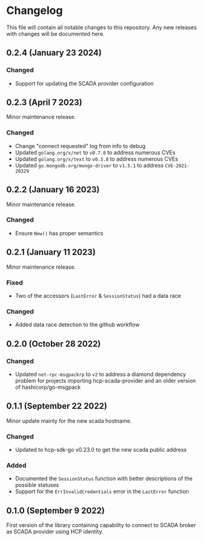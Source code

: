 # Changelog
This file will contain all notable changes to this repository. Any new releases with changes will be documented here.

## 0.2.4 (January 23 2024)

### Changed
- Support for updating the SCADA provider configuration

## 0.2.3 (April 7 2023)
Minor maintenance release.

### Changed
- Change "connect requested" log from info to debug
- Updated `golang.org/x/net` to `v0.7.0` to address numerous CVEs
- Updated `golang.org/x/text` to `v0.3.8` to address numerous CVEs
- Updated `go.mongodb.org/mongo-driver` to `v1.5.1` to address `CVE-2021-20329`

## 0.2.2 (January 16 2023)
Minor maintenance release.

### Changed
- Ensure `New()` has proper semantics

## 0.2.1 (January 11 2023)
Minor maintenance release.

### Fixed
- Two of the accessors (`LastError` & `SessionStatus`) had a data race

### Changed
- Added data race detection to the github workflow

## 0.2.0 (October 28 2022)
### Changed
- Updated `net-rpc-msgpackrp` to `v2` to address a diamond dependency problem for projects importing hcp-scada-provider and an older version of hashicorp/go-msgpack

## 0.1.1 (September 22 2022)
Minor update mainly for the new scada hostname.

### Changed
- Updated to hcp-sdk-go v0.23.0 to get the new scada public address

### Added
- Documented the `SessionStatus` function with better descriptions of the possible statuses
- Support for the `ErrInvalidCredentials` error in the `LastError` function

## 0.1.0 (September 9 2022)
First version of the library containing capability to connect to SCADA broker as SCADA provider using HCP identity.

